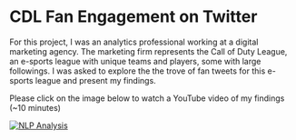 # CDL Fan Engagement on Twitter

For this project, I was an analytics professional working at a digital marketing agency. The marketing firm represents the Call of Duty League, an e-sports league with unique teams and players, some with large followings. I was asked to explore the the trove of fan tweets for this e-sports league and present my findings.

Please click on the image below to watch a YouTube video of my findings (~10 minutes)

[![NLP Analysis](https://img.youtube.com/vi/qBaKf83PW-Y/0.jpg)](https://youtu.be/qBaKf83PW-Y)
